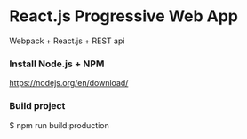# React.js Progressive Web App #

Webpack + React.js + REST api

### Install Node.js + NPM ###

https://nodejs.org/en/download/

### Build project ###

$ npm run build:production
